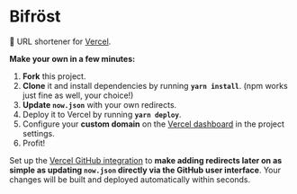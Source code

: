 # Bifröst
🌉 URL shortener for [Vercel](https://vercel.com).

**Make your own in a few minutes:**

1. **Fork** this project.
1. **Clone** it and install dependencies by running **`yarn install`**. (npm works just fine as well, your choice!)
1. **Update `now.json`** with your own redirects.
1. Deploy it to Vercel by running **`yarn deploy`**.
1. Configure your **custom domain** on the [Vercel dashboard](https://vercel.com/dashboard) in the project settings.
1. Profit!

Set up the [Vercel GitHub integration](https://vercel.com/github) to **make adding redirects later on as simple as updating `now.json` directly via the GitHub user interface**. Your changes will be built and deployed automatically within seconds.
